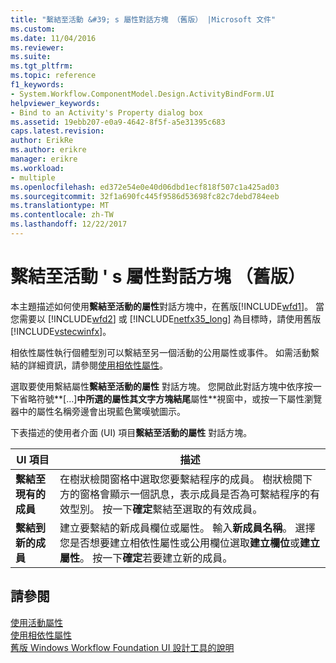 ```yaml
---
title: "繫結至活動 &#39; s 屬性對話方塊 （舊版） |Microsoft 文件"
ms.custom: 
ms.date: 11/04/2016
ms.reviewer: 
ms.suite: 
ms.tgt_pltfrm: 
ms.topic: reference
f1_keywords:
- System.Workflow.ComponentModel.Design.ActivityBindForm.UI
helpviewer_keywords:
- Bind to an Activity's Property dialog box
ms.assetid: 19ebb207-e0a9-4642-8f5f-a5e31395c683
caps.latest.revision: 
author: ErikRe
ms.author: erikre
manager: erikre
ms.workload:
- multiple
ms.openlocfilehash: ed372e54e0e40d06dbd1ecf818f507c1a425ad03
ms.sourcegitcommit: 32f1a690fc445f9586d53698fc82c7debd784eeb
ms.translationtype: MT
ms.contentlocale: zh-TW
ms.lasthandoff: 12/22/2017
---
```

# <a name="bind-to-an-activity39s-property-dialog-box-legacy"></a>繫結至活動 &#39; s 屬性對話方塊 （舊版）
本主題描述如何使用**繫結至活動的屬性**對話方塊中，在舊版[!INCLUDE[wfd1](../workflow-designer/includes/wfd1_md.md)]。 當您需要以 [!INCLUDE[wfd2](../workflow-designer/includes/wfd2_md.md)] 或 [!INCLUDE[netfx35_long](../workflow-designer/includes/netfx35_long_md.md)] 為目標時，請使用舊版 [!INCLUDE[vstecwinfx](../workflow-designer/includes/vstecwinfx_md.md)]。  
  
 相依性屬性執行個體型別可以繫結至另一個活動的公用屬性或事件。 如需活動繫結的詳細資訊，請參閱[使用相依性屬性](http://go.microsoft.com/fwlink?LinkID=65007)。  
  
 選取要使用繫結屬性**繫結至活動的屬性** 對話方塊。 您開啟此對話方塊中依序按一下省略符號**[…]**中所選的屬性其文字方塊結尾**屬性**視窗中，或按一下屬性瀏覽器中的屬性名稱旁邊會出現藍色驚嘆號圖示。  
  
 下表描述的使用者介面 (UI) 項目**繫結至活動的屬性** 對話方塊。  
  
|UI 項目|描述|  
|----------------|-----------------|  
|**繫結至現有的成員**|在樹狀檢閱窗格中選取您要繫結程序的成員。 樹狀檢閱下方的窗格會顯示一個訊息，表示成員是否為可繫結程序的有效型別。 按一下**確定**繫結至選取的有效成員。|  
|**繫結到新的成員**|建立要繫結的新成員欄位或屬性。 輸入**新成員名稱**。 選擇您是否想要建立相依性屬性或公用欄位選取**建立欄位**或**建立屬性**。 按一下**確定**若要建立新的成員。|  
  
## <a name="see-also"></a>請參閱  
 [使用活動屬性](http://go.microsoft.com/fwlink?LinkID=65013)   
 [使用相依性屬性](http://go.microsoft.com/fwlink?LinkID=65007)   
 [舊版 Windows Workflow Foundation UI 設計工具的說明](../workflow-designer/legacy-designer-for-windows-workflow-foundation-ui-help.md)